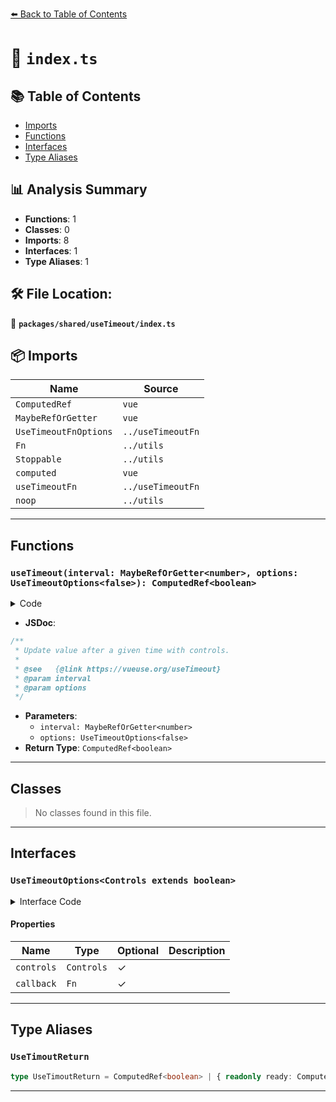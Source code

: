 [⬅️ Back to Table of Contents](../../../index.md)

# 📄 `index.ts`

## 📚 Table of Contents

- [Imports](#imports)
- [Functions](#functions)
- [Interfaces](#interfaces)
- [Type Aliases](#type-aliases)

## 📊 Analysis Summary

- **Functions**: 1
- **Classes**: 0
- **Imports**: 8
- **Interfaces**: 1
- **Type Aliases**: 1

## 🛠️ File Location:
📂 **`packages/shared/useTimeout/index.ts`**

## 📦 Imports

| Name | Source |
|------|--------|
| `ComputedRef` | `vue` |
| `MaybeRefOrGetter` | `vue` |
| `UseTimeoutFnOptions` | `../useTimeoutFn` |
| `Fn` | `../utils` |
| `Stoppable` | `../utils` |
| `computed` | `vue` |
| `useTimeoutFn` | `../useTimeoutFn` |
| `noop` | `../utils` |


---

## Functions

### `useTimeout(interval: MaybeRefOrGetter<number>, options: UseTimeoutOptions<false>): ComputedRef<boolean>`

<details><summary>Code</summary>

```ts
export function useTimeout(interval?: MaybeRefOrGetter<number>, options?: UseTimeoutOptions<false>): ComputedRef<boolean>
```
</details>

- **JSDoc**:
```ts
/**
 * Update value after a given time with controls.
 *
 * @see   {@link https://vueuse.org/useTimeout}
 * @param interval
 * @param options
 */
```

- **Parameters**:
  - `interval: MaybeRefOrGetter<number>`
  - `options: UseTimeoutOptions<false>`
- **Return Type**: `ComputedRef<boolean>`

---

## Classes

> No classes found in this file.


---

## Interfaces

### `UseTimeoutOptions<Controls extends boolean>`

<details><summary>Interface Code</summary>

```ts
export interface UseTimeoutOptions<Controls extends boolean> extends UseTimeoutFnOptions {
  /**
   * Expose more controls
   *
   * @default false
   */
  controls?: Controls
  /**
   * Callback on timeout
   */
  callback?: Fn
}
```
</details>

#### Properties

| Name | Type | Optional | Description |
|------|------|----------|-------------|
| `controls` | `Controls` | ✓ |  |
| `callback` | `Fn` | ✓ |  |


---

## Type Aliases

### `UseTimoutReturn`

```ts
type UseTimoutReturn = ComputedRef<boolean> | { readonly ready: ComputedRef<boolean> } & Stoppable;
```


---